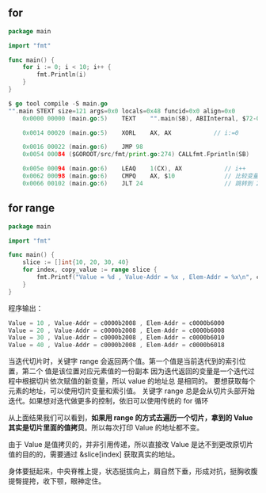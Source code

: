 


## for

```go
package main

import "fmt"

func main() {
	for i := 0; i < 10; i++ {
		fmt.Println(i)
	}
}
```

```go
$ go tool compile -S main.go
"".main STEXT size=121 args=0x0 locals=0x48 funcid=0x0 align=0x0
	0x0000 00000 (main.go:5)	TEXT	"".main(SB), ABIInternal, $72-0

	0x0014 00020 (main.go:5)	XORL	AX, AX            // i:=0

	0x0016 00022 (main.go:6)	JMP	98
	0x0054 00084 ($GOROOT/src/fmt/print.go:274)	CALLfmt.Fprintln(SB)

	0x005e 00094 (main.go:6)	LEAQ	1(CX), AX            // i++
	0x0062 00098 (main.go:6)	CMPQ	AX, $10              // 比较变量 i 和 10
	0x0066 00102 (main.go:6)	JLT	24                       // 跳转到 24 行,如果 i < 10
```





## for range

```go
package main

import "fmt"

func main() {
	slice := []int{10, 20, 30, 40}
	for index, copy_value := range slice {
		fmt.Printf("Value = %d , Value-Addr = %x , Elem-Addr = %x\n", copy_value, &copy_value, &slice[index])
	}
}
```
程序输出：

```go
Value = 10 , Value-Addr = c0000b2008 , Elem-Addr = c0000b6000
Value = 20 , Value-Addr = c0000b2008 , Elem-Addr = c0000b6008
Value = 30 , Value-Addr = c0000b2008 , Elem-Addr = c0000b6010
Value = 40 , Value-Addr = c0000b2008 , Elem-Addr = c0000b6018
```

当迭代切片时，关键字 range 会返回两个值。第一个值是当前迭代到的索引位置，第二个 值是该位置对应元素值的一份副本
因为迭代返回的变量是一个迭代过程中根据切片依次赋值的新变量，所以 value 的地址总 是相同的。
要想获取每个元素的地址，可以使用切片变量和索引值。
关键字 range 总是会从切片头部开始迭代。如果想对迭代做更多的控制，依旧可以使用传统的 for 循环


从上面结果我们可以看到，**如果用 range 的方式去遍历一个切片，拿到的 Value 其实是切片里面的值拷贝**。所以每次打印 Value 的地址都不变。

由于 Value 是值拷贝的，并非引用传递，所以直接改 Value 是达不到更改原切片值的目的的，需要通过 &slice[index] 获取真实的地址。


身体要挺起来，中央脊椎上提，状态挺拔向上，肩自然下垂，形成对抗，挺胸收腹提臀提挎，收下颚，眼神定住。










